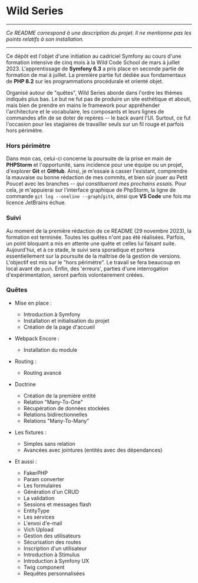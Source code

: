 # Wild Series

***
*Ce README correspond à une description du projet. Il ne mentionne pas les points relatifs à son installation.*
***

Ce dépôt est l'objet d'une initiation au cadriciel Symfony au cours d'une formation intensive de cinq mois à la Wild Code School 
de mars à juillet 2023. L'apprentissage de **Symfony 6.3** a pris place en seconde partie de formation de mai à juillet. La première 
partie fut dédiée aux fondamentaux de **PHP 8.2** sur les programmations procédurale et orienté objet.

Organisé autour de "quêtes", Wild Series aborde dans l'ordre les thèmes indiqués plus bas. Le but ne fut pas de produire un site
esthétique et abouti, mais bien de prendre en mains le framework pour appréhender l'architecture et le vocabulaire, 
les composants et leurs lignes de commandes afin de se doter de repères -- le back avant l'UI. Surtout, ce fut l'occasion pour 
les stagiaires de travailler seuls sur un fil rouge et parfois hors périmètre.

### Hors périmètre
Dans mon cas, celui-ci concerne la poursuite de la prise en main de **PHPStorm** et l'opportunité, sans incidence pour une
équipe ou un projet, d'explorer **Git** et **GitHub**. Ainsi, je m'essaie à casser l'existant, comprendre la
mauvaise ou bonne rédaction de mes commits, et bien sûr jouer au Petit Poucet avec les branches -- *qui constitueront 
mes prochains essais*. Pour cela, je m'appuierai sur l'interface graphique de PhpStorm, la ligne de commande
`git log --oneline --graph`/`gitk`, ainsi que **VS Code** une fois ma licence JetBrains échue.

### Suivi
Au moment de la première rédaction de ce README (29 novembre 2023), la formation est terminée. Toutes les quêtes n'ont pas 
été réalisées. Parfois, un point bloquant a mis en attente une quête et celles lui faisant suite. Aujourd'hui, et à ce stade, le suivi sera sporadique
et portera essentiellement sur la poursuite de la maîtrise de la gestion de versions. L'objectif est mis sur le "hors périmètre". Le travail se fera
beaucoup en local avant de `push`. Enfin, des 'erreurs', parties d'une interrogation d'expérimentation, seront parfois volontairement créées.


### Quêtes

- Mise en place :
  - Introduction à Symfony
  - Installation et initialisation du projet
  - Création de la page d'accueil
  

- Webpack Encore : 
  - Installation du module
  

- Routing :
  - Routing avancé


- Doctrine 
  - Création de la première entité
  - Relation "Many-To-One"
  - Récupération de données stockées
  - Relations bidirectionnelles
  - Relations "Many-To-Many"


- Les fixtures :
  - Simples sans relation
  - Avancées avec jointures (entités avec des dépendances)


- Et aussi :
  - FakerPHP
  - Param converter
  - Les formulaires
  - Génération d'un CRUD
  - La validation
  - Sessions et messages flash
  - EntityType
  - Les services
  - L'envoi d'e-mail
  - Vich Upload
  - Gestion des utilisateurs
  - Sécurisation des routes
  - Inscription d'un utilisateur
  - Introduction à Stimulus
  - Introduction à Symfony UX
  - Twig component
  - Requêtes personnalisées